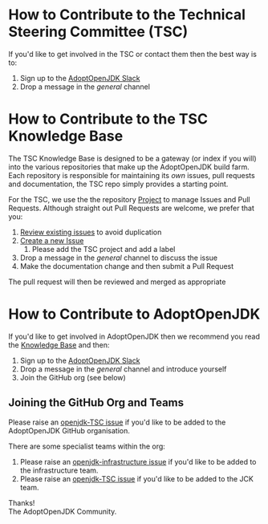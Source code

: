 # How to Contribute to the Technical Steering Committee (TSC)

If you'd like to get involved in the TSC or contact them then the best way is to:

 1. Sign up to the [AdoptOpenJDK Slack](https://adoptopenjdk.net/slack.html)
 1. Drop a message in the _general_ channel

# How to Contribute to the TSC Knowledge Base

The TSC Knowledge Base is designed to be a gateway (or index if you will) into the various repositories that make up the 
AdoptOpenJDK build farm.  Each repository is responsible for maintaining its _own_ issues, pull requests and 
documentation, the TSC repo simply provides a starting point.

For the TSC, we use the the repository [Project](https://github.com/AdoptOpenJDK/TSC/projects/1) to manage Issues and Pull 
Requests.  Although straight out Pull Requests are welcome, we prefer that you:

 1. [Review existing issues](https://github.com/AdoptOpenJDK/TSC/issues) to avoid duplication
 1. [Create a new Issue](https://github.com/AdoptOpenJDK/TSC/issues/new)
    1. Please add the TSC project and add a label
 1. Drop a message in the _general_ channel to discuss the issue
 1. Make the documentation change and then submit a Pull Request
 
The pull request will then be reviewed and merged as appropriate

# How to Contribute to AdoptOpenJDK

If you'd like to get involved in AdoptOpenJDK then we recommend you read the [Knowledge Base](README.md) and then:

 1. Sign up to the [AdoptOpenJDK Slack](https://adoptopenjdk.net/slack.html)
 1. Drop a message in the _general_ channel and introduce yourself
 1. Join the GitHub org (see below)

## Joining the GitHub Org and Teams

Please raise an [openjdk-TSC issue](https://github.com/AdoptOpenJDK/TSC/issues) if you'd like to be added to the 
AdoptOpenJDK GitHub organisation.

There are some specialist teams within the org:
 
1. Please raise an [openjdk-infrastructure issue](https://github.com/AdoptOpenJDK/openjdk-infrastructure/issues) if you'd like to be added to the 
infrastructure team.
1. Please raise an [openjdk-TSC issue](https://github.com/AdoptOpenJDK/openjdk-TSC/issues) if you'd like to be added to the 
JCK team.

Thanks!<br>
The AdoptOpenJDK Community.
